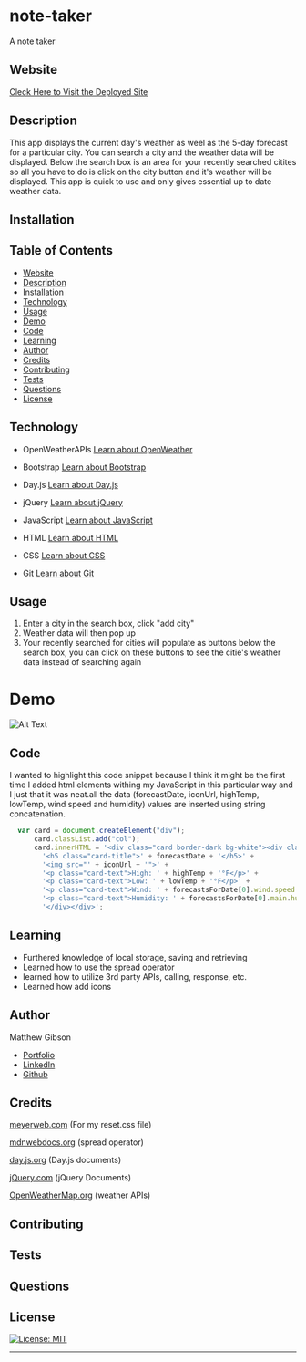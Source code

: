 # note-taker

A note taker

## Website

[Cleck Here to Visit the Deployed Site](https://ohsweetwampum.github.io/weather-dashboard/)

## Description

This app displays the current day's weather as weel as the 5-day forecast for a particular city. You can search a city and the weather data will be displayed. Below the search box is an area for your recently searched citites so all you have to do is click on the city button and it's weather will be displayed. This app is quick to use and only gives essential up to date weather data.

## Installation

## Table of Contents

- [Website](#website)
- [Description](#description)
- [Installation](#installation)
- [Technology](#technology)
- [Usage](#usage)
- [Demo](#demo)
- [Code](#code)
- [Learning](#learning)
- [Author](#author)
- [Credits](#credits)
- [Contributing](#Contributing)
- [Tests](#tests)
- [Questions](#questions)
- [License](#license)

## Technology

- OpenWeatherAPIs
  [Learn about OpenWeather](https://openweathermap.org/api)

- Bootstrap
  [Learn about Bootstrap](https://getbootstrap.com/)

- Day.js
  [Learn about Day.js](https://day.js.org/)

- jQuery
  [Learn about jQuery](https://jquery.com/)

- JavaScript
  [Learn about JavaScript](https://developer.mozilla.org/en-US/docs/Web/JavaScript)

- HTML
  [Learn about HTML](https://developer.mozilla.org/en-US/docs/Web/HTML)

- CSS
  [Learn about CSS](https://developer.mozilla.org/en-US/docs/Web/CSS)

- Git
  [Learn about Git](https://git-scm.com/)

## Usage

1. Enter a city in the search box, click "add city"
2. Weather data will then pop up
3. Your recently searched for cities will populate as buttons below the search box, you can click on these buttons to see the citie's weather data instead of searching again

# Demo

![Alt Text](./images/gifs/123.png)

## Code

I wanted to highlight this code snippet because I think it might be the first time I added html elements withing my JavaScript in this particular way and I just that it was neat.all the data (forecastDate, iconUrl, highTemp, lowTemp, wind speed and humidity) values are inserted using string concatenation.

```JavaScript
  var card = document.createElement("div");
      card.classList.add("col");
      card.innerHTML = '<div class="card border-dark bg-white"><div class="card-body">' +
        '<h5 class="card-title">' + forecastDate + '</h5>' +
        '<img src="' + iconUrl + '">' +
        '<p class="card-text">High: ' + highTemp + '°F</p>' +
        '<p class="card-text">Low: ' + lowTemp + '°F</p>' +
        '<p class="card-text">Wind: ' + forecastsForDate[0].wind.speed + ' mph</p>' +
        '<p class="card-text">Humidity: ' + forecastsForDate[0].main.humidity + '%</p>' +
        '</div></div>';
```

## Learning

- Furthered knowledge of local storage, saving and retrieving
- Learned how to use the spread operator
- learned how to utilize 3rd party APIs, calling, response, etc.
- Learned how add icons

## Author

Matthew Gibson

- [Portfolio](https://github.com/ohSweetWampum)
- [LinkedIn](https://www.linkedin.com/in/matthew-gibson-6b9b12237/)
- [Github](https://github.com/ohSweetWampum)

## Credits

[meyerweb.com](https://meyerweb.com/eric/tools/css/reset/)
(For my reset.css file)

[mdnwebdocs.org](https://developer.mozilla.org/en-US/docs/Web/JavaScript/Reference/Operators/Spread_syntax)
(spread operator)

[day.js.org](https://day.js.org/)
(Day.js documents)

[jQuery.com](https://jquery.com/)
(jQuery Documents)

[OpenWeatherMap.org](https://openweathermap.org/api)
(weather APIs)

## Contributing

## Tests

## Questions

## License

[![License: MIT](https://img.shields.io/badge/License-MIT-yellow.svg)](https://opensource.org/licenses/MIT)

---

```

```
